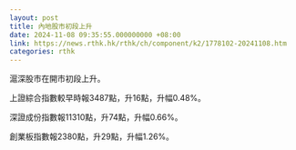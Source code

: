 ```yaml
---
layout: post
title: 內地股市初段上升
date: 2024-11-08 09:35:55.000000000 +08:00
link: https://news.rthk.hk/rthk/ch/component/k2/1778102-20241108.htm
categories: rthk
---
```


滬深股市在開市初段上升。

上證綜合指數較早時報3487點，升16點，升幅0.48%。

深證成份指數報11310點，升74點，升幅0.66%。

創業板指數報2380點，升29點，升幅1.26%。
